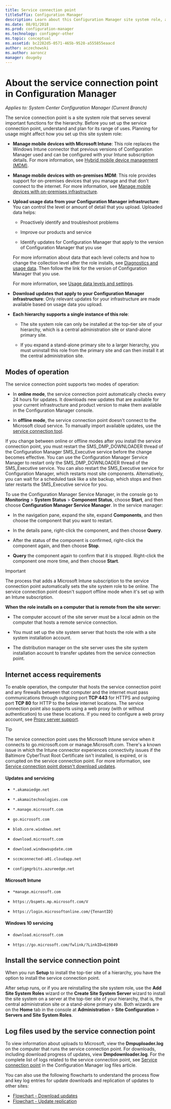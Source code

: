 ```yaml
---
title: Service connection point
titleSuffix: Configuration Manager
description: Learn about this Configuration Manager site system role, and understand and plan for its range of uses.
ms.date: 08/01/2018
ms.prod: configuration-manager
ms.technology: configmgr-other
ms.topic: conceptual
ms.assetid: bc2282d5-0571-465b-9528-a555855eaacd
author: aczechowski
ms.author: aaroncz
manager: dougeby
---
```


# About the service connection point in Configuration Manager

*Applies to: System Center Configuration Manager (Current Branch)*

The service connection point is a site system role that serves several important functions for the hierarchy. Before you set up the service connection point, understand and plan for its range of uses. Planning for usage might affect how you set up this site system role:  

- **Manage mobile devices with Microsoft Intune**: This role replaces the Windows Intune connector that previous versions of Configuration Manager used and can be configured with your Intune subscription details. For more information, see [Hybrid mobile device management (MDM)](/sccm/mdm/understand/hybrid-mobile-device-management).  

- **Manage mobile devices with on-premises MDM**: This role provides support for on-premises devices that you manage and that don't connect to the internet. For more information, see [Manage mobile devices with on-premises infrastructure](/sccm/mdm/understand/manage-mobile-devices-with-on-premises-infrastructure).  

- **Upload usage data from your Configuration Manager infrastructure**: You can control the level or amount of detail that you upload. Uploaded data helps:  

    - Proactively identify and troubleshoot problems  

    - Improve our products and service  

    - Identify updates for Configuration Manager that apply to the version of Configuration Manager that you use  

    For more information about data that each level collects and how to change the collection level after the role installs, see [Diagnostics and usage data](/sccm/core/plan-design/diagnostics/diagnostics-and-usage-data). Then follow the link for the version of Configuration Manager that you use.  

    For more information, see [Usage data levels and settings](/sccm/core/servers/deploy/install/setup-reference#bkmk_usage).  

- **Download updates that apply to your Configuration Manager infrastructure**: Only relevant updates for your infrastructure are made available based on usage data you upload.  

- **Each hierarchy supports a single instance of this role**:  

    - The site system role can only be installed at the top-tier site of your hierarchy, which is a central administration site or stand-alone primary site.  

    - If you expand a stand-alone primary site to a larger hierarchy, you must uninstall this role from the primary site and can then install it at the central administration site.  


##  <a name="bkmk_modes"></a> Modes of operation  
The service connection point supports two modes of operation:  

- In **online mode**, the service connection point automatically checks every 24 hours for updates. It downloads new updates that are available for your current infrastructure and product version to make them available in the Configuration Manager console.  

- In **offline mode**, the service connection point doesn't connect to the Microsoft cloud service. To manually import available updates, use the [service connection tool](/sccm/core/servers/manage/use-the-service-connection-tool).  

If you change between online or offline modes after you install the service connection point, you must restart the SMS_DMP_DOWNLOADER thread of the Configuration Manager SMS_Executive service before the change becomes effective. You can use the Configuration Manager Service Manager to restart only the SMS_DMP_DOWNLOADER thread of the SMS_Executive service. You can also restart the SMS_Executive service for Configuration Manager, which restarts most site components. Alternatively, you can wait for a scheduled task like a site backup, which stops and then later restarts the SMS_Executive service for you.  

To use the Configuration Manager Service Manager, in the console go to **Monitoring** > **System Status** > **Component Status**, choose **Start**, and then choose **Configuration Manager Service Manager**. In the service manager:  

- In the navigation pane, expand the site, expand **Components**, and then choose the component that you want to restart.  

- In the details pane, right-click the component, and then choose **Query**.  

- After the status of the component is confirmed, right-click the component again, and then choose **Stop**.  

- **Query** the component again to confirm that it is stopped. Right-click the component one more time, and then choose **Start**.  

> [!IMPORTANT]  
> The process that adds a Microsoft Intune subscription to the service connection point automatically sets the site system role to be online. The service connection point doesn't support offline mode when it's set up with an Intune subscription.  

**When the role installs on a computer that is remote from the site server:**  

- The computer account of the site server must be a local admin on the computer that hosts a remote service connection.

- You must set up the site system server that hosts the role with a site system installation account.  

- The distribution manager on the site server uses the site system installation account to transfer updates from the service connection point.

##  <a name="bkmk_urls"></a> Internet access requirements  
To enable operation, the computer that hosts the service connection point and any firewalls between that computer and the internet must pass communications through outgoing port **TCP 443** for HTTPS and outgoing port **TCP 80** for HTTP to the below internet locations. The service connection point also supports using a web proxy (with or without authentication) to use these locations. If you need to configure a web proxy account, see [Proxy server support](/sccm/core/plan-design/network/proxy-server-support).

> [!TIP]  
> The service connection point uses the Microsoft Intune service when it connects to go.microsoft.com or manage.Microsoft.com. There's a known issue in which the Intune connector experiences connectivity issues if the Baltimore CyberTrust Root Certificate isn't installed, is expired, or is corrupted on the service connection point. For more information, see [Service connection point doesn't download updates](https://support.microsoft.com/help/3187516).  

#### Updates and servicing

- `*.akamaiedge.net`  

- `*.akamaitechnologies.com`  

- `*.manage.microsoft.com`  

- `go.microsoft.com`  

- `blob.core.windows.net`  

- `download.microsoft.com`  

- `download.windowsupdate.com`  

- `sccmconnected-a01.cloudapp.net`  

- `configmgrbits.azureedge.net`  

#### Microsoft Intune

- `*manage.microsoft.com`  

- `https://bspmts.mp.microsoft.com/V`  

- `https://login.microsoftonline.com/{TenantID}`  

#### Windows 10 servicing

- `download.microsoft.com`  

- `https://go.microsoft.com/fwlink/?LinkID=619849`  


## Install the service connection point
When you run **Setup** to install the top-tier site of a hierarchy, you have the option to install the service connection point.

After setup runs, or if you are reinstalling the site system role, use the **Add Site System Roles** wizard or the **Create Site System Server** wizard to install the site system on a server at the top-tier site of your hierarchy, that is, the central administration site or a stand-alone primary site. Both wizards are on the **Home** tab in the console at **Administration** > **Site Configuration** > **Servers and Site System Roles**.



## Log files used by the service connection point
To view information about uploads to Microsoft, view the **Dmpuploader.log** on the computer that runs the service connection point.  For downloads, including download progress of updates, view **Dmpdownloader.log**. For the complete list of logs related to the service connection point, see [Service connection point](/sccm/core/plan-design/hierarchy/log-files#BKMK_WITLog) in the Configuration Manager log files article.

You can also use the following flowcharts to understand the process flow and key log entries for update downloads and replication of updates to other sites:
- [Flowchart - Download updates](/sccm/core/servers/manage/download-updates-flowchart)
- [Flowchart - Update replication](/sccm/core/servers/manage/update-replication-flowchart)
